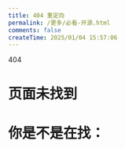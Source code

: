```yaml
---
title: 404 重定向
permalink: /更多/必看-开源.html
comments: false
createTime: 2025/01/04 15:57:06
---
```


<div data-v-2ca0decb="" class="vp-not-found"><p data-v-2ca0decb="" class="code">404</p>
<h1 data-v-2ca0decb="" class="title">页面未找到</h1></div>

# 你是不是在找：

<LinkCard title="必看-开源.html" icon="mingcute:navigation-line" href="/必看-开源.html" description="重定向 新页面" />
<LinkCard title="全部链接页" icon="mingcute:link-2-line" href="/链接.html" />
